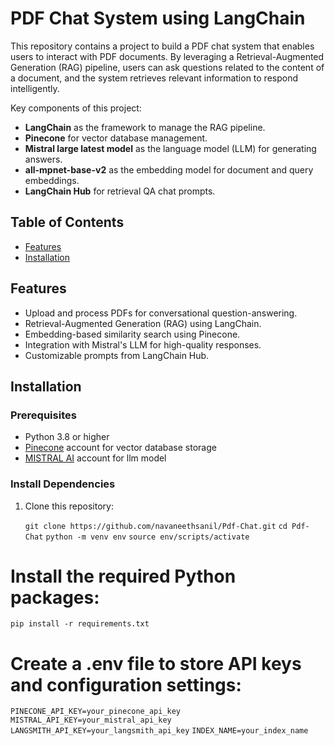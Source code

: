 # PDF Chat System using LangChain

This repository contains a project to build a PDF chat system that enables users to interact with PDF documents. By leveraging a Retrieval-Augmented Generation (RAG) pipeline, users can ask questions related to the content of a document, and the system retrieves relevant information to respond intelligently. 

Key components of this project:
- **LangChain** as the framework to manage the RAG pipeline.
- **Pinecone** for vector database management.
- **Mistral large latest model** as the language model (LLM) for generating answers.
- **all-mpnet-base-v2** as the embedding model for document and query embeddings.
- **LangChain Hub** for retrieval QA chat prompts.

## Table of Contents

- [Features](#features)
- [Installation](#installation)

## Features

- Upload and process PDFs for conversational question-answering.
- Retrieval-Augmented Generation (RAG) using LangChain.
- Embedding-based similarity search using Pinecone.
- Integration with Mistral's LLM for high-quality responses.
- Customizable prompts from LangChain Hub.

## Installation

### Prerequisites

- Python 3.8 or higher
- [Pinecone](https://www.pinecone.io/) account for vector database storage
- [MISTRAL AI](https://mistral.ai/) account for llm model

### Install Dependencies

1. Clone this repository:

   `git clone https://github.com/navaneethsanil/Pdf-Chat.git`
   `cd Pdf-Chat`
   `python -m venv env`
   `source env/scripts/activate`

# Install the required Python packages:
`pip install -r requirements.txt`

# Create a .env file to store API keys and configuration settings:
`PINECONE_API_KEY=your_pinecone_api_key`
`MISTRAL_API_KEY=your_mistral_api_key`
`LANGSMITH_API_KEY=your_langsmith_api_key`
`INDEX_NAME=your_index_name`
